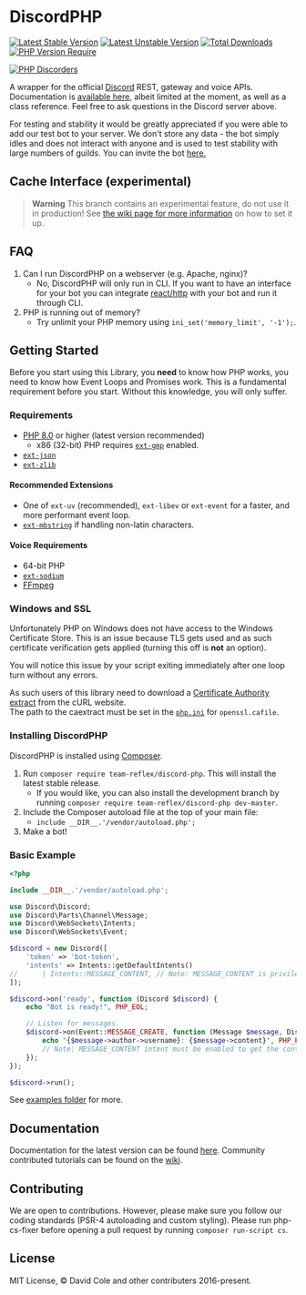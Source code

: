 DiscordPHP
====
[![Latest Stable Version](https://poser.pugx.org/team-reflex/discord-php/v)](https://packagist.org/packages/team-reflex/discord-php) [![Latest Unstable Version](http://poser.pugx.org/team-reflex/discord-php/v/unstable)](https://packagist.org/packages/team-reflex/discord-php) [![Total Downloads](https://poser.pugx.org/team-reflex/discord-php/downloads)](https://packagist.org/packages/team-reflex/discord-php) [![PHP Version Require](https://poser.pugx.org/team-reflex/discord-php/require/php)](https://packagist.org/packages/team-reflex/discord-php)

[![PHP Discorders](https://discord.com/api/guilds/115233111977099271/widget.png?style=banner1)](https://discord.gg/dphp)

A wrapper for the official [Discord](https://discordapp.com) REST, gateway and voice APIs. Documentation is [available here](http://discord-php.github.io/DiscordPHP), albeit limited at the moment, as well as a class reference. Feel free to ask questions in the Discord server above.

For testing and stability it would be greatly appreciated if you were able to add our test bot to your server. We don't store any data - the bot simply idles and does not interact with anyone and is used to test stability with large numbers of guilds. You can invite the bot [here.](https://discord.com/oauth2/authorize?client_id=157746770539970560&scope=bot)

## Cache Interface (experimental)
> **Warning**
> This branch contains an experimental feature, do not use it in production! See [the wiki page for more information](https://github.com/discord-php/DiscordPHP/wiki/Cache-Interface) on how to set it up.

## FAQ

1. Can I run DiscordPHP on a webserver (e.g. Apache, nginx)?
    - No, DiscordPHP will only run in CLI. If you want to have an interface for your bot you can integrate [react/http](https://github.com/ReactPHP/http) with your bot and run it through CLI.
2. PHP is running out of memory?
	- Try unlimit your PHP memory using `ini_set('memory_limit', '-1');`.

## Getting Started

Before you start using this Library, you **need** to know how PHP works, you need to know how Event Loops and Promises work. This is a fundamental requirement before you start. Without this knowledge, you will only suffer.

### Requirements

- [PHP 8.0](https://php.net) or higher (latest version recommended)
	- x86 (32-bit) PHP requires [`ext-gmp`](https://www.php.net/manual/en/book.gmp.php) enabled.
- [`ext-json`](https://www.php.net/manual/en/book.json.php)
- [`ext-zlib`](https://www.php.net/manual/en/book.zlib.php)

#### Recommended Extensions

- One of `ext-uv` (recommended), `ext-libev` or `ext-event` for a faster, and more performant event loop.
- [`ext-mbstring`](https://www.php.net/manual/en/book.mbstring.php) if handling non-latin characters.

#### Voice Requirements

- 64-bit PHP
- [`ext-sodium`](https://www.php.net/manual/en/book.sodium.php)
- [FFmpeg](https://ffmpeg.org/)

### Windows and SSL

Unfortunately PHP on Windows does not have access to the Windows Certificate Store. This is an issue because TLS gets used and as such certificate verification gets applied (turning this off is **not** an option).

You will notice this issue by your script exiting immediately after one loop turn without any errors.

As such users of this library need to download a [Certificate Authority extract](https://curl.haxx.se/docs/caextract.html) from the cURL website.<br>
The path to the caextract must be set in the [`php.ini`](https://secure.php.net/manual/en/openssl.configuration.php) for `openssl.cafile`.

### Installing DiscordPHP

DiscordPHP is installed using [Composer](https://getcomposer.org).

1. Run `composer require team-reflex/discord-php`. This will install the latest stable release.
	- If you would like, you can also install the development branch by running `composer require team-reflex/discord-php dev-master`.
2. Include the Composer autoload file at the top of your main file:
	- `include __DIR__.'/vendor/autoload.php';`
3. Make a bot!

### Basic Example

```php
<?php

include __DIR__.'/vendor/autoload.php';

use Discord\Discord;
use Discord\Parts\Channel\Message;
use Discord\WebSockets\Intents;
use Discord\WebSockets\Event;

$discord = new Discord([
    'token' => 'bot-token',
    'intents' => Intents::getDefaultIntents()
//      | Intents::MESSAGE_CONTENT, // Note: MESSAGE_CONTENT is privileged, see https://dis.gd/mcfaq
]);

$discord->on('ready', function (Discord $discord) {
    echo "Bot is ready!", PHP_EOL;

    // Listen for messages.
    $discord->on(Event::MESSAGE_CREATE, function (Message $message, Discord $discord) {
        echo "{$message->author->username}: {$message->content}", PHP_EOL;
        // Note: MESSAGE_CONTENT intent must be enabled to get the content if the bot is not mentioned/DMed.
    });
});

$discord->run();
```

See [examples folder](examples) for more.

## Documentation

Documentation for the latest version can be found [here](//discord-php.github.io/DiscordPHP/guide). Community contributed tutorials can be found on the [wiki](//github.com/discord-php/DiscordPHP/wiki).

## Contributing

We are open to contributions. However, please make sure you follow our coding standards (PSR-4 autoloading and custom styling). Please run php-cs-fixer before opening a pull request by running `composer run-script cs`.

## License

MIT License, &copy; David Cole and other contributers 2016-present.
